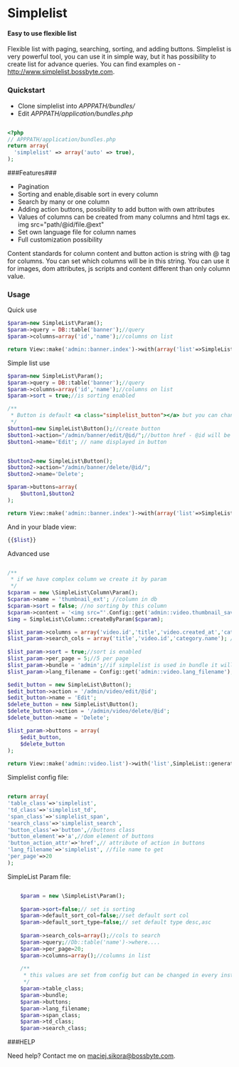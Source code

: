 Simplelist
===========

#### Easy to use flexible list ####

Flexible list with paging, searching, sorting, and adding buttons. 
Simplelist is very powerful tool, you can use it in simple way, but it has possibility to create list for advance queries.
You can find examples on - http://www.simplelist.bossbyte.com.

### Quickstart ###

* Clone simplelist into *APPPATH/bundles/*
* Edit *APPPATH/application/bundles.php*

```php

<?php
// APPPATH/application/bundles.php
return array(
  'simplelist' => array('auto' => true),
);
```

###Features###

* Pagination
* Sorting and enable,disable sort in every column
* Search by many or one column
* Adding action buttons, possibility to add button with own attributes 
* Values of columns can be created from many columns and html tags ex. img src="path/@id/file.@ext"
* Set own language file for column names
* Full customization possibility

Content standards for column content and button action is string with @ tag for columns. You can set
which columns will be in this string. You can use it for images, dom attributes, js
scripts and content different than only column value.


### Usage ###

Quick use

```php
$param=new SimpleList\Param();
$param->query = DB::table('banner');//query 
$param->columns=array('id','name');//columns on list

return View::make('admin::banner.index')->with(array('list'=>SimpleList::generate($param)));

```


Simple list use
```php
$param=new SimpleList\Param();
$param->query = DB::table('banner');//query 
$param->columns=array('id','name');//columns on list
$param->sort = true;//is sorting enabled

/**
 * Button is default <a class="simplelist_button"></a> but you can change a to something else and class for different class
 */
$button1=new SimpleList\Button();//create button
$button1->action="/admin/banner/edit/@id/";//button href - @id will be id of row. You can set every column in button action variable ex. @name
$button1->name='Edit'; // name displayed in button


$button2=new SimpleList\Button();
$button2->action="/admin/banner/delete/@id/";
$button2->name='Delete';

$param->buttons=array(
	$button1,$button2
);

return View::make('admin::banner.index')->with(array('list'=>SimpleList::generate($param)));
```

And in your blade view:

```php
{{$list}}
```

Advanced use

```php

/**
 * if we have complex column we create it by param
 */
$cparam = new \SimpleList\Column\Param();
$cparam->name = 'thumbnail_ext'; //column in db
$cparam->sort = false; //no sorting by this column
$cparam->content = '<img src="'.Config::get('admin::video.thumbnail_save_path').'/@id.@thumbnail_ext" />'; //comtent @name will be name column in current row
$img = SimpleList\Column::createByParam($cparam);

$list_param->columns = array('video.id','title','video.created_at','category.name',$img);//columns for list
$list_param->search_cols = array('title','video.id','category.name'); //columns for search
 
$list_param->sort = true;//sort is enabled
$list_param->per_page = 5;//5 per page
$list_param->bundle = 'admin';//if simplelist is used in bundle it will be used to lang file ex. bundlename::lang_filename to lang the columns name
$list_param->lang_filename = Config::get('admin::video.lang_filename');//gets this lang name 

$edit_button = new SimpleList\Button();
$edit_button->action = '/admin/video/edit/@id';
$edit_button->name = 'Edit';
$delete_button = new SimpleList\Button();
$delete_button->action = '/admin/video/delete/@id';
$delete_button->name = 'Delete';

$list_param->buttons = array(
    $edit_button,
    $delete_button
);
 
return View::make('admin::video.list')->with('list',SimpleList::generate($list_param));

```

Simplelist config file:
```php

return array(
'table_class'=>'simplelist',
'td_class'=>'simplelist_td',
'span_class'=>'simplelist_span',
'search_class'=>'simplelist_search',
'button_class'=>'button',//buttons class
'button_element'=>'a',//dom element of buttons
'button_action_attr'=>'href',// attribute of action in buttons
'lang_filename'=>'simplelist', //file name to get
'per_page'=>20
);

```


SimpleList Param file:
```php

	$param = new \SimpleList\Param();
	
	$param->sort=false;// set is sorting
	$param->default_sort_col=false;//set default sort col
	$param->default_sort_type=false;// set default type desc,asc
	
	$param->search_cols=array();//cols to search
	$param->query;//Db::table('name')->where.... 
	$param->per_page=20;
	$param->columns=array();//columns in list
	
	/** 
	 * this values are set from config but can be changed in every instance of list
	 */
	$param->table_class;
	$param->bundle;
	$param->buttons;
	$param->lang_filename;
	$param->span_class;
	$param->td_class;
	$param->search_class;

```

###HELP

Need help? Contact me on maciej.sikora@bossbyte.com.


